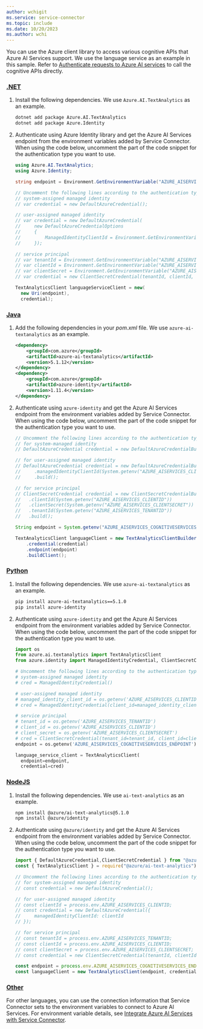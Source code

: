 ```yaml
---
author: wchigit
ms.service: service-connector
ms.topic: include
ms.date: 10/20/2023
ms.author: wchi
---
```


You can use the Azure client library to access various cognitive APIs that Azure AI Services support. We use the language service as an example in this sample. Refer to [Authenticate requests to Azure AI services](/azure/ai-services/authentication#authenticate-with-azure-active-directory) to call the cognitive APIs directly.

### [.NET](#tab/dotnet)

1. Install the following dependencies. We use `Azure.AI.TextAnalytics` as an example.
    ```bash
    dotnet add package Azure.AI.TextAnalytics
    dotnet add package Azure.Identity
    ```
1. Authenticate using Azure Identity library and get the Azure AI Services endpoint from the environment variables added by Service Connector. When using the code below, uncomment the part of the code snippet for the authentication type you want to use.
    
    ```csharp
    using Azure.AI.TextAnalytics;
    using Azure.Identity;
    
    string endpoint = Environment.GetEnvironmentVariable("AZURE_AISERVICES_COGNITIVESERVICES_ENDPOINT");
    
    // Uncomment the following lines according to the authentication type.
    // system-assigned managed identity
    // var credential = new DefaultAzureCredential();
    
    // user-assigned managed identity
    // var credential = new DefaultAzureCredential(
    //     new DefaultAzureCredentialOptions
    //     {
    //         ManagedIdentityClientId = Environment.GetEnvironmentVariable("AZURE_AISERVICES_CLIENTID");
    //     });
    
    // service principal 
    // var tenantId = Environment.GetEnvironmentVariable("AZURE_AISERVICES_TENANTID");
    // var clientId = Environment.GetEnvironmentVariable("AZURE_AISERVICES_CLIENTID");
    // var clientSecret = Environment.GetEnvironmentVariable("AZURE_AISERVICES_CLIENTSECRET");
    // var credential = new ClientSecretCredential(tenantId, clientId, clientSecret);
    
    TextAnalyticsClient languageServiceClient = new(
      new Uri(endpoint),
      credential);
    ```
    
### [Java](#tab/java)

1. Add the following dependencies in your *pom.xml* file. We use `azure-ai-textanalytics` as an example.
    ```xml
    <dependency>
        <groupId>com.azure</groupId>
        <artifactId>azure-ai-textanalytics</artifactId>
        <version>5.1.12</version>
    </dependency>
    <dependency>
        <groupId>com.azure</groupId>
        <artifactId>azure-identity</artifactId>
        <version>1.11.4</version>
    </dependency>
    ```
1. Authenticate using `azure-identity` and get the Azure AI Services endpoint from the environment variables added by Service Connector. When using the code below, uncomment the part of the code snippet for the authentication type you want to use.

    ```java
    // Uncomment the following lines according to the authentication type.
    // for system-managed identity
    // DefaultAzureCredential credential = new DefaultAzureCredentialBuilder().build();

    // for user-assigned managed identity
    // DefaultAzureCredential credential = new DefaultAzureCredentialBuilder()
    //     .managedIdentityClientId(System.getenv("AZURE_AISERVICES_CLIENTID"))
    //     .build();

    // for service principal
    // ClientSecretCredential credential = new ClientSecretCredentialBuilder()
    //   .clientId(System.getenv("AZURE_AISERVICES_CLIENTID"))
    //   .clientSecret(System.getenv("AZURE_AISERVICES_CLIENTSECRET"))
    //   .tenantId(System.getenv("AZURE_AISERVICES_TENANTID"))
    //   .build();
    
    String endpoint = System.getenv("AZURE_AISERVICES_COGNITIVESERVICES_ENDPOINT");
    
    TextAnalyticsClient languageClient = new TextAnalyticsClientBuilder()
        .credential(credential)
        .endpoint(endpoint)
        .buildClient();
    ```

### [Python](#tab/python)

1. Install the following dependencies. We use `azure-ai-textanalytics` as an example.
    ```bash
    pip install azure-ai-textanalytics==5.1.0
    pip install azure-identity
    ```
1. Authenticate using `azure-identity` and get the Azure AI Services endpoint from the environment variables added by Service Connector. When using the code below, uncomment the part of the code snippet for the authentication type you want to use.
    ```python
    import os
    from azure.ai.textanalytics import TextAnalyticsClient
    from azure.identity import ManagedIdentityCredential, ClientSecretCredential
    
    # Uncomment the following lines according to the authentication type.
    # system-assigned managed identity
    # cred = ManagedIdentityCredential()
    
    # user-assigned managed identity
    # managed_identity_client_id = os.getenv('AZURE_AISERVICES_CLIENTID')
    # cred = ManagedIdentityCredential(client_id=managed_identity_client_id)
    
    # service principal
    # tenant_id = os.getenv('AZURE_AISERVICES_TENANTID')
    # client_id = os.getenv('AZURE_AISERVICES_CLIENTID')
    # client_secret = os.getenv('AZURE_AISERVICES_CLIENTSECRET')
    # cred = ClientSecretCredential(tenant_id=tenant_id, client_id=client_id, client_secret=client_secret)
    endpoint = os.getenv('AZURE_AISERVICES_COGNITIVESERVICES_ENDPOINT')

    language_service_client = TextAnalyticsClient(
      endpoint=endpoint, 
      credential=cred)
    ```

### [NodeJS](#tab/nodejs)

1. Install the following dependencies. We use `ai-text-analytics` as an example.
    ```bash
    npm install @azure/ai-text-analytics@5.1.0
    npm install @azure/identity
    ```
1. Authenticate using `@azure/identity` and get the Azure AI Services endpoint from the environment variables added by Service Connector. When using the code below, uncomment the part of the code snippet for the authentication type you want to use.
    
    ```javascript
    import { DefaultAzureCredential,ClientSecretCredential } from "@azure/identity";
    const { TextAnalyticsClient } = require("@azure/ai-text-analytics");
    
    // Uncomment the following lines according to the authentication type.
    // for system-assigned managed identity
    // const credential = new DefaultAzureCredential();
    
    // for user-assigned managed identity
    // const clientId = process.env.AZURE_AISERVICES_CLIENTID;
    // const credential = new DefaultAzureCredential({
    //     managedIdentityClientId: clientId
    // });
    
    // for service principal
    // const tenantId = process.env.AZURE_AISERVICES_TENANTID;
    // const clientId = process.env.AZURE_AISERVICES_CLIENTID;
    // const clientSecret = process.env.AZURE_AISERVICES_CLIENTSECRET;
    // const credential = new ClientSecretCredential(tenantId, clientId, clientSecret);
    
    const endpoint = process.env.AZURE_AISERVICES_COGNITIVESERVICES_ENDPOINT;
    const languageClient = new TextAnalyticsClient(endpoint, credential);
    ```

### [Other](#tab/none)
For other languages, you can use the connection information that Service Connector sets to the environment variables to connect to Azure AI Services. For environment variable details, see [Integrate Azure AI Services with Service Connector](../how-to-integrate-aiservices.md).